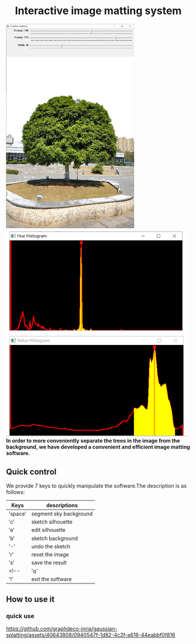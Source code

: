  <h1> <center> Interactive image matting system </center> </h1>

<img src="figures/mainUI.png" alt="mainui" width="350"/> <img src="figures/hist.png" alt="hist" width="495"/> <br>
 <b>In order to more conveniently separate the trees in the image from the background, we have developed a convenient and efficient image matting software.</b>
 <h2> Quick control</h2>
 We provide 7 keys to quickly manipulate the software.The description is as follows:
 
| Keys  | descriptions |
| ------------- | ------------- |
| 'space'  | segment sky background  |
| 'c' | sketch silhouette  |
| 'e' | edit silhouette |
| 'b' | sketch background |
| '-' | undo the sketch |
| 'r'| reset the image |
| 's'| save the result |
<!-- | 'q'| load the next image(Only used when version is folder)|
| '!'| exit the software | -->

<h2>How to use it </h2>

### quick use
https://github.com/graphdeco-inria/gaussian-splatting/assets/40643808/0940547f-1d82-4c2f-a616-44eabbf0f816





